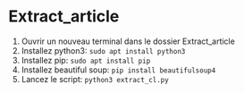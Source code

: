 # Extract_article

1) Ouvrir un nouveau terminal dans le dossier Extract_article
2) Installez python3: ```sudo apt install python3``` 
3) Installez pip: ```sudo apt install pip```
4) Installez beautiful soup: ```pip install beautifulsoup4```
5) Lancez le script: ```python3 extract_cl.py```
